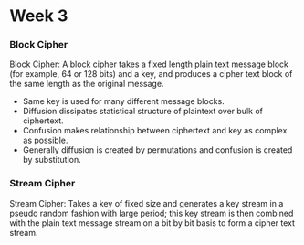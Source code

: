 # Week 3











### Block Cipher

Block Cipher: A block cipher takes a fixed length plain text message block (for example, 64 or 128 bits) and a key, and produces a cipher text block of the same length as the original message.

* Same key is used for many different message blocks.
* Diffusion dissipates statistical structure of plaintext over bulk of ciphertext.
* Confusion makes relationship between ciphertext and key as complex as possible.
* Generally diffusion is created by permutations and confusion is created by substitution.

### Stream Cipher

Stream Cipher: Takes a key of fixed size and generates a key stream in a pseudo random fashion with large period; this key stream is then combined with the plain text message stream on a bit by bit basis to form a cipher text stream.